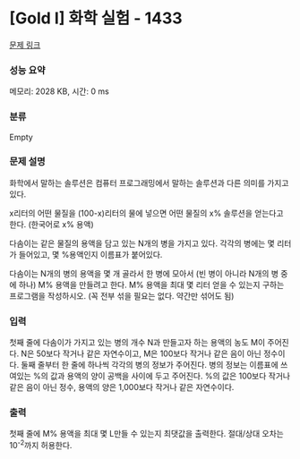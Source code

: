 # [Gold I] 화학 실험 - 1433 

[문제 링크](https://www.acmicpc.net/problem/1433) 

### 성능 요약

메모리: 2028 KB, 시간: 0 ms

### 분류

Empty

### 문제 설명

<p>화학에서 말하는 솔루션은 컴퓨터 프로그래밍에서 말하는 솔루션과 다른 의미를 가지고 있다.</p>

<p>x리터의 어떤 물질을 (100-x)리터의 물에 넣으면 어떤 물질의 x% 솔루션을 얻는다고 한다. (한국어로 x% 용액)</p>

<p>다솜이는 같은 물질의 용액을 담고 있는 N개의 병을 가지고 있다. 각각의 병에는 몇 리터가 들어있고, 몇 %용액인지 이름표가 붙어있다.</p>

<p>다솜이는 N개의 병의 용액을 몇 개 골라서 한 병에 모아서 (빈 병이 아니라 N개의 병 중에 하나) M% 용액을 만들려고 한다. M% 용액을 최대 몇 리터 얻을 수 있는지 구하는 프로그램을 작성하시오. (꼭 전부 섞을 필요는 없다. 약간만 섞어도 됨)</p>

### 입력 

 <p>첫째 줄에 다솜이가 가지고 있는 병의 개수 N과 만들고자 하는 용액의 농도 M이 주어진다. N은 50보다 작거나 같은 자연수이고, M은 100보다 작거나 같은 음이 아닌 정수이다. 둘째 줄부터 한 줄에 하나씩 각각의 병의 정보가 주어진다. 병의 정보는 이름표에 쓰여있는 %의 값과 용액의 양이 공백을 사이에 두고 주어진다. %의 값은 100보다 작거나 같은 음이 아닌 정수, 용액의 양은 1,000보다 작거나 같은 자연수이다.</p>

### 출력 

 <p>첫째 줄에 M% 용액을 최대 몇 L만들 수 있는지 최댓값을 출력한다. 절대/상대 오차는 10<sup>-2</sup>까지 허용한다.</p>

